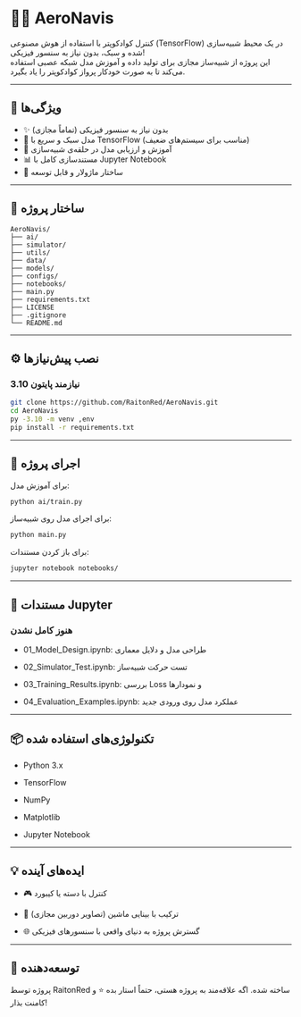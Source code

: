 # 🧠🚁 AeroNavis

کنترل کوادکوپتر با استفاده از هوش مصنوعی (TensorFlow) در یک محیط شبیه‌سازی شده و سبک، بدون نیاز به سنسور فیزیکی!  
این پروژه از شبیه‌ساز مجازی برای تولید داده و آموزش مدل شبکه عصبی استفاده می‌کند تا به صورت خودکار پرواز کوادکوپتر را یاد بگیرد.

---

## 📌 ویژگی‌ها

- ✨ بدون نیاز به سنسور فیزیکی (تماماً مجازی)
- 🧠 مدل سبک و سریع با TensorFlow (مناسب برای سیستم‌های ضعیف)
- 🔁 آموزش و ارزیابی مدل در حلقه‌ی شبیه‌سازی
- 📊 مستندسازی کامل با Jupyter Notebook
- 🧩 ساختار ماژولار و قابل توسعه

---

## 📁 ساختار پروژه
```
AeroNavis/ 
├── ai/  
├── simulator/
├── utils/
├── data/
├── models/
├── configs/
├── notebooks/
├── main.py
├── requirements.txt
├── LICENSE
├── .gitignore
└── README.md
```
---

## ⚙️ نصب پیش‌نیازها

### نیازمند پایتون 3.10

```bash
git clone https://github.com/RaitonRed/AeroNavis.git
cd AeroNavis
py -3.10 -m venv ,env
pip install -r requirements.txt
```
---

## 🚀 اجرای پروژه

برای آموزش مدل:
```bash
python ai/train.py
```

برای اجرای مدل روی شبیه‌ساز:
```bash
python main.py
```
 برای باز کردن مستندات:
```bash
jupyter notebook notebooks/
```
---

## 📓 مستندات Jupyter
### هنوز کامل نشدن
- 01_Model_Design.ipynb: طراحی مدل و دلایل معماری

- 02_Simulator_Test.ipynb: تست حرکت شبیه‌ساز

- 03_Training_Results.ipynb: بررسی Loss و نمودارها

- 04_Evaluation_Examples.ipynb: عملکرد مدل روی ورودی جدید
---

## 📦 تکنولوژی‌های استفاده شده

- Python 3.x

- TensorFlow

- NumPy

- Matplotlib

- Jupyter Notebook
---
## 💡 ایده‌های آینده

- 🎮 کنترل با دسته یا کیبورد

- 🤖 ترکیب با بینایی ماشین (تصاویر دوربین مجازی)

- 🌐 گسترش پروژه به دنیای واقعی با سنسورهای فیزیکی
---
## 🤝 توسعه‌دهنده

پروژه توسط RaitonRed ساخته شده.
اگه علاقه‌مند به پروژه هستی، حتماً استار بده ⭐ و کامنت بذار!